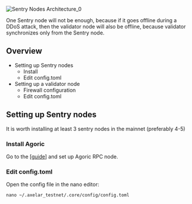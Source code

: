 
![Sentry Nodes Architecture_0](https://user-images.githubusercontent.com/30211801/168467120-3750f104-f65a-440e-8538-95bb9be33d3e.png)

One Sentry node will not be enough, because if it goes offline during a DDoS attack, then the validator node will also be offline, because validator synchronizes only from the Sentry node.
## Overview
- Setting up Sentry nodes
  - Install
  - Edit config.toml
- Setting up a validator node
  - Firewall configuration
  - Edit config.toml

## Setting up Sentry nodes
It is worth installing at least 3 sentry nodes in the mainnet (preferably 4-5)
### Install Agoric
Go to the [[guide](https://github.com/AlexToTheSun/Validator_Activity/blob/main/Mainnet-Guides/Agoric/Basic-Installation.md)] and set up Agoric RPC node.
### Edit config.toml
Open the config file in the nano editor:
```
nano ~/.axelar_testnet/.core/config/config.toml
```





